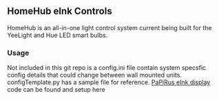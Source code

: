 ## HomeHub eInk Controls

HomeHub is an all-in-one light control system current being built for the YeeLight and Hue LED smart bulbs.

### Usage

Not included in this git repo is a config.ini file contain system specsfic config details that could change between wall mounted units. configTemplate.py has a sample file for reference.
[PaPiRus eInk display](https://github.com/PiSupply/PaPiRus) code can be found and setup here
